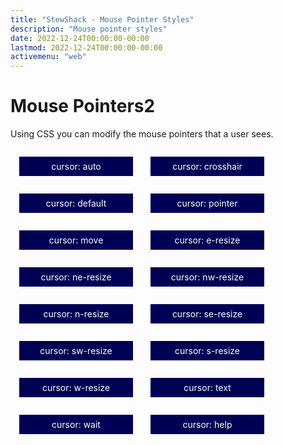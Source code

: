 ```yaml
---
title: "StewShack - Mouse Pointer Styles"
description: "Mouse pointer styles"
date: 2022-12-24T00:00:00-00:00
lastmod: 2022-12-24T00:00:00-00:00
activemenu: "web"
---
```


# Mouse Pointers2

Using CSS you can modify the mouse pointers that a user sees.

<div style="cursor: auto; background-color: #005; color: #FFF; float: left; margin: 1em; padding: 0.5em; text-align: center; width: 12em;">cursor: auto</div>

<div style="cursor: crosshair; background-color: #005; color: #FFF; float: left; margin: 1em; padding: 0.5em; text-align: center; width: 12em;">cursor: crosshair</div>

<div style="cursor: default; background-color: #005; color: #FFF; float: left; margin: 1em; padding: 0.5em; text-align: center; width: 12em;">cursor: default</div>

<div style="cursor: pointer; background-color: #005; color: #FFF; float: left; margin: 1em; padding: 0.5em; text-align: center; width: 12em;">cursor: pointer</div>

<div style="cursor: move; background-color: #005; color: #FFF; float: left; margin: 1em; padding: 0.5em; text-align: center; width: 12em;">cursor: move</div>

<div style="cursor: e-resize; background-color: #005; color: #FFF; float: left; margin: 1em; padding: 0.5em; text-align: center; width: 12em;">cursor: e-resize</div>

<div style="cursor: ne-resize; background-color: #005; color: #FFF; float: left; margin: 1em; padding: 0.5em; text-align: center; width: 12em;">cursor: ne-resize</div>

<div style="cursor: nw-resize; background-color: #005; color: #FFF; float: left; margin: 1em; padding: 0.5em; text-align: center; width: 12em;">cursor: nw-resize</div>

<div style="cursor: n-resize; background-color: #005; color: #FFF; float: left; margin: 1em; padding: 0.5em; text-align: center; width: 12em;">cursor: n-resize</div>

<div style="cursor: se-resize; background-color: #005; color: #FFF; float: left; margin: 1em; padding: 0.5em; text-align: center; width: 12em;">cursor: se-resize</div>

<div style="cursor: sw-resize; background-color: #005; color: #FFF; float: left; margin: 1em; padding: 0.5em; text-align: center; width: 12em;">cursor: sw-resize</div>

<div style="cursor: s-resize; background-color: #005; color: #FFF; float: left; margin: 1em; padding: 0.5em; text-align: center; width: 12em;">cursor: s-resize</div>

<div style="cursor: w-resize; background-color: #005; color: #FFF; float: left; margin: 1em; padding: 0.5em; text-align: center; width: 12em;">cursor: w-resize</div>

<div style="cursor: text; background-color: #005; color: #FFF; float: left; margin: 1em; padding: 0.5em; text-align: center; width: 12em;">cursor: text</div>

<div style="cursor: wait; background-color: #005; color: #FFF; float: left; margin: 1em; padding: 0.5em; text-align: center; width: 12em;">cursor: wait</div>

<div style="cursor: help; background-color: #005; color: #FFF; float: left; margin: 1em; padding: 0.5em; text-align: center; width: 12em;">cursor: help</div>
